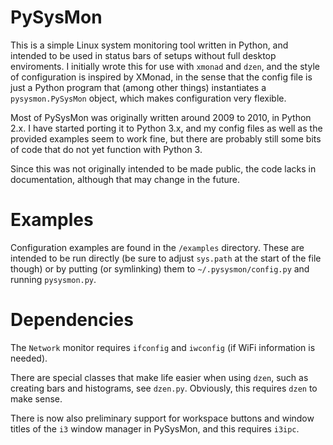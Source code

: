 # PySysMon

This is a simple Linux system monitoring tool written in Python, and intended to be used in status bars of setups without full desktop enviroments.
I initially wrote this for use with `xmonad` and `dzen`, and the style of configuration is inspired by XMonad, in the sense that the config file is just a Python program that (among other things) instantiates a `pysysmon.PySysMon` object, which makes configuration very flexible.

Most of PySysMon was originally written around 2009 to 2010, in Python 2.x.
I have started porting it to Python 3.x, and my config files as well as the provided examples seem to work fine, but there are probably still some bits of code that do not yet function with Python 3.

Since this was not originally intended to be made public, the code lacks in documentation, although that may change in the future.

# Examples

Configuration examples are found in the `/examples` directory.
These are intended to be run directly (be sure to adjust `sys.path` at the start of the file though) or by putting (or symlinking) them to `~/.pysysmon/config.py` and running `pysysmon.py`.

# Dependencies
The `Network` monitor requires `ifconfig` and `iwconfig` (if WiFi information is needed).

There are special classes that make life easier when using `dzen`, such as creating bars and histograms, see `dzen.py`. Obviously, this requires `dzen` to make sense.

There is now also preliminary support for workspace buttons and window titles of the `i3` window manager in PySysMon, and this requires `i3ipc`.

